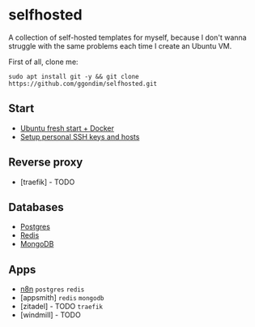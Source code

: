 # selfhosted
A collection of self-hosted templates for myself, because I don't wanna struggle with the same problems each time I create an Ubuntu VM.

First of all, clone me:

```
sudo apt install git -y && git clone https://github.com/ggondim/selfhosted.git
```

## Start

- [Ubuntu fresh start + Docker](/ubuntu/README.md)
- [Setup personal SSH keys and hosts](/ssh/README.md)

## Reverse proxy

- [traefik] - TODO

## Databases

- [Postgres](/postgres/README.md)
- [Redis](/redis/README.md)
- [MongoDB](/mongodb/README.md)

## Apps

- [n8n](/n8n/README.md) `postgres` `redis`
- [appsmith] `redis` `mongodb`
- [zitadel] - TODO `traefik`
- [windmill] - TODO
